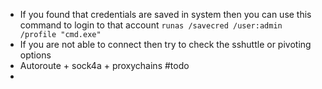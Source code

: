 - If you found that credentials are saved in system then you can use this command to login to that account 
	`runas /savecred /user:admin /profile "cmd.exe"`
- If you are not able to connect then try to check the sshuttle or pivoting options
- Autoroute + sock4a + proxychains #todo
- 